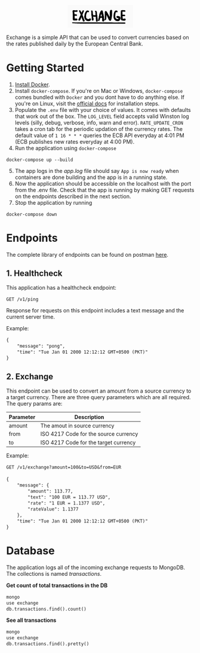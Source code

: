 <div align="center">
    <img src="exchange.png" width="175">
</div>


Exchange is a simple API that can be used to convert currencies based on the rates published daily by the European Central Bank.

# Getting Started

1. [Install Docker](https://docs.docker.com/install/).
2. Install `docker-compose`. If you're on Mac or Windows, `docker-compose` comes bundled with `Docker` and you dont have to do anything else. If you're on Linux, visit the [official docs](https://docs.docker.com/compose/install/) for installation steps.
3. Populate the `.env` file with your choice of values. It comes with defaults that work out of the box. The `LOG_LEVEL` field accepts valid Winston log levels (silly, debug, verbose, info, warn and error). `RATE_UPDATE_CRON` takes a cron tab for the periodic updation of the currency rates. The default value of `1 16 * * *` queries the ECB API everyday at 4:01 PM (ECB publishes new rates everyday at 4:00 PM).
4. Run the application using `docker-compose`
```
docker-compose up --build
```
5. The app logs in the *app.log* file should say `App is now ready` when containers are done building and the app is in a running state.
5. Now the application should be accessible on the localhost with the port from the .env file. Check that the app is running by making GET requests on the endpoints described in the next section.
5. Stop the application by running
```
docker-compose down
```

# Endpoints

The complete library of endpoints can be found on postman [here](https://www.getpostman.com/collections/aeb591736835b4d38c46).

## 1. Healthcheck
This application has a healthcheck endpoint:
```
GET /v1/ping
```
Response for requests on this endpoint includes a text message and the current server time.

Example:
```
{
    "message": "pong",
    "time": "Tue Jan 01 2000 12:12:12 GMT+0500 (PKT)"
}
```

## 2. Exchange
This endpoint can be used to convert an amount from a source currency to a target currency. There are three query parameters which are all required. The query params are:

|Parameter|Description|
|---|---|
|amount|The amout in source currency|
|from|ISO 4217 Code for the source currency|
|to|ISO 4217 Code for the target currency|

Example:
```
GET /v1/exchange?amount=100&to=USD&from=EUR

{
    "message": {
        "amount": 113.77,
        "text": "100 EUR = 113.77 USD",
        "rate": "1 EUR = 1.1377 USD",
        "rateValue": 1.1377
    },
    "time": "Tue Jan 01 2000 12:12:12 GMT+0500 (PKT)"
}
```

# Database
The application logs all of the incoming exchange requests to MongoDB. The collections is named *transactions*.

**Get count of total transactions in the DB**
```
mongo
use exchange
db.transactions.find().count()
```

**See all transactions**
```
mongo
use exchange
db.transactions.find().pretty()
```
